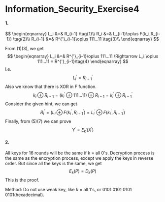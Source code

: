 # Information_Security_Exercise4

#### 1.

$$
\begin{eqnarray}
L_i &=& R_{i-1} \tag{1}\\
R_i &=& L_{i-1}\oplus F(k_i,R_{i-1}) \tag{2}\\
R_{i-1} &=& R^{'}_{i-1}\oplus 111...11 \tag{3}\\
\end{eqnarray}
$$

From (1)(3), we get
$$
\begin{eqnarray}
L_i &=& R^{'}_{i-1}\oplus 111...11 \Rightarrow L_i \oplus 111...11 = R^{'}_{i-1}\tag{4}
\end{eqnarray}
$$
i.e.
$$
L^{'}_{i} = R^{'}_{i-1}\tag{5}
$$
Also we know that there is XOR in F function.
$$
k_i \oplus R_{i-1} = (k^{'}_i \oplus 111...11)\oplus R_{i-1}= k^{'}_i \oplus R^{'}_{i-1}\tag{6}
$$
Consider the given hint, we can get
$$
R^{'}_i = (L_i \oplus F(k^{'}_i,R^{'}_{i-1}) = L^{'}_i\oplus F(k^{'}_i,R^{'}_{i-1})\tag{7}
$$
Finally, from (5)(7) we can prove
$$
Y^{'} = E_{k^{'}}(X^{'})
$$

#### 2.

All keys for 16 rounds will be the same if k = all 0's. Decryption process is the same as the encryption process, except we apply the keys in reverse order.  But since all the keys is the same, we get
$$
E_k(P) = D_k(P)
$$
This is the proof.

Method: Do not use weak key, like  k = all 1's, or 0101 0101 0101 0101(hexadecimal).